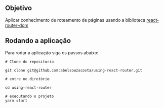 ## Objetivo

Aplicar conhecimento de roteamento de páginas usando a biblioteca
[react-router-dom](https://reactrouter.com/web/guides/quick-start)

## Rodando a aplicação

Para rodar a aplicação siga os passos abaixo:

```
# Clone do repositorio

git clone git@github.com:abelsouzacosta/using-react-router.git

# entre no diretório

cd using-react-router

# executando o projeto
yarn start
```
